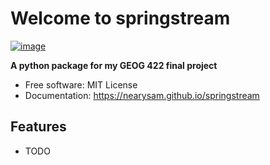 # Welcome to springstream


[![image](https://img.shields.io/pypi/v/springstream.svg)](https://pypi.python.org/pypi/springstream)


**A python package for my GEOG 422 final project**


-   Free software: MIT License
-   Documentation: <https://nearysam.github.io/springstream>
    

## Features

-   TODO
